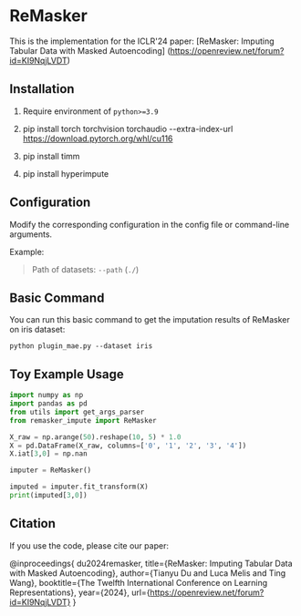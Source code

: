 # ReMasker

This is the implementation for the ICLR'24 paper: [ReMasker: Imputing Tabular Data with Masked Autoencoding]
(https://openreview.net/forum?id=KI9NqjLVDT)


## Installation
1. Require environment of `python>=3.9`

2. pip install torch torchvision torchaudio --extra-index-url https://download.pytorch.org/whl/cu116

3. pip install timm

4. pip install hyperimpute

## Configuration
Modify the corresponding configuration in the config file or command-line arguments.

Example:
> Path of datasets: `--path` (`./`)

## Basic Command
You can run this basic command to get the imputation results of ReMasker on iris dataset:

`python plugin_mae.py --dataset iris`

## Toy Example Usage
```python
import numpy as np
import pandas as pd
from utils import get_args_parser
from remasker_impute import ReMasker

X_raw = np.arange(50).reshape(10, 5) * 1.0
X = pd.DataFrame(X_raw, columns=['0', '1', '2', '3', '4'])
X.iat[3,0] = np.nan

imputer = ReMasker()

imputed = imputer.fit_transform(X)
print(imputed[3,0])
```

## Citation

If you use the code, please cite our paper: 

@inproceedings{
    du2024remasker,
    title={ReMasker: Imputing Tabular Data with Masked Autoencoding},
    author={Tianyu Du and Luca Melis and Ting Wang},
    booktitle={The Twelfth International Conference on Learning Representations},
    year={2024},
    url={https://openreview.net/forum?id=KI9NqjLVDT}
}